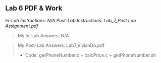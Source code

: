## Lab 6 PDF & Work

*In-Lab Instructions: N/A*
*Post-Lab Instructions: Lab_7_Post Lab Assignment.pdf*

>My In-Lab Answers: N/A

>My Post-Lab Answers: Lab7_VivianDo.pdf
>* Code: getPhoneNumber.c + calcPrice.c + getPhoneNumber.sh
